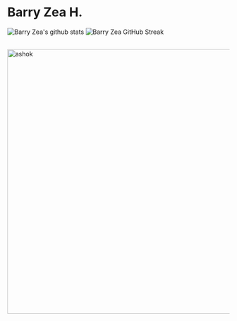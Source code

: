 # Barry Zea H.
![Barry Zea's github stats](https://github-readme-stats.vercel.app/api?username=hall9zeha&show_icons=true&theme=merko) 
![Barry Zea GitHub Streak](https://github-readme-streak-stats.herokuapp.com/?user=hall9zeha&theme=tokyonight)

<br>
<img align="center" width=600 src="https://github-readme-stats.vercel.app/api/top-langs/?username=hall9zeha&count_private=true&theme=onedark" alt="ashok" />

